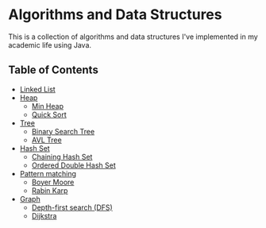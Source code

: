 # Algorithms and Data Structures
This is a collection of algorithms and data structures I've implemented in my academic life using Java. 

## Table of Contents

- [Linked List](https://github.com/Babior/Algorithms-DataStructures/blob/main/LinkedList/src/com/company/MyLinkedList.java)
- [Heap]()
  - [Min Heap](https://github.com/Babior/Algorithms-DataStructures/blob/main/MinHeap/src/minheap/MinHeap.java)
  - [Quick Sort](https://github.com/Babior/Algorithms-DataStructures/blob/main/QuickSort/src/QuickSort.java)
- [Tree](https://pages.github.com/)
  - [Binary Search Tree](https://pages.github.com/)
  - [AVL Tree](https://pages.github.com/)
- [Hash Set](https://pages.github.com/)
  - [Chaining Hash Set](https://pages.github.com/)
  - [Ordered Double Hash Set](https://pages.github.com/)
- [Pattern matching](https://pages.github.com/)
  - [Boyer Moore](https://pages.github.com/)
  - [Rabin Karp](https://pages.github.com/)
- [Graph](https://pages.github.com/)
  - [Depth-first search (DFS)](https://pages.github.com/)
  - [Dijkstra](https://pages.github.com/)
